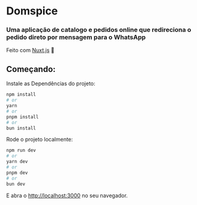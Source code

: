 # Domspice

### Uma aplicação de catalogo e pedidos online que redireciona o pedido direto por mensagem para o WhatsApp

Feito com [Nuxt.js](https://nuxt.com/) 💚

## Começando:

Instale as Dependências do projeto:

```bash
npm install
# or
yarn
# or
pnpm install
# or
bun install
```

Rode o projeto localmente:

```bash
npm run dev
# or
yarn dev
# or
pnpm dev
# or
bun dev
```

E abra o [http://localhost:3000](http://localhost:3000) no seu navegador.
